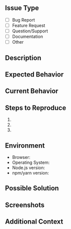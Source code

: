 <!-- 
Thank you for contributing to Event Notice Board!
Please fill out the template below. 
-->

## Issue Type
<!-- Select one by marking with an [x] -->
- [ ] Bug Report
- [ ] Feature Request
- [ ] Question/Support
- [ ] Documentation
- [ ] Other

## Description
<!-- A clear and concise description of the issue -->

## Expected Behavior
<!-- What did you expect to happen? -->

## Current Behavior
<!-- What actually happened? -->

## Steps to Reproduce
<!-- For bug reports, please provide steps to reproduce the issue -->
1. 
2. 
3. 

## Environment
<!-- For bug reports, please provide your environment information -->
- Browser: 
- Operating System: 
- Node.js version: 
- npm/yarn version: 

## Possible Solution
<!-- Optional: If you have a suggestion for fixing the issue -->

## Screenshots
<!-- Optional: Add any screenshots that might help explain the issue -->

## Additional Context
<!-- Optional: Any other information that might help -->